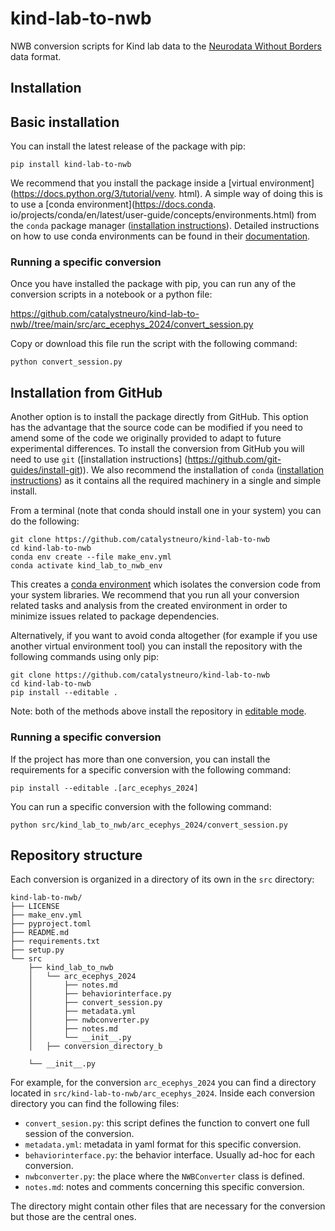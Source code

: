 # kind-lab-to-nwb
NWB conversion scripts for Kind lab data to the
[Neurodata Without Borders](https://nwb-overview.readthedocs.io/) data format.


## Installation
## Basic installation

You can install the latest release of the package with pip:

```
pip install kind-lab-to-nwb
```

We recommend that you install the package inside a [virtual environment](https://docs.python.org/3/tutorial/venv.
html). A simple way of doing this is to use a [conda environment](https://docs.conda.
io/projects/conda/en/latest/user-guide/concepts/environments.html) from the `conda` package manager ([installation
instructions](https://docs.conda.io/en/latest/miniconda.html)). Detailed instructions on how to use conda
environments can be found in their [documentation](https://docs.conda.io/projects/conda/en/latest/user-guide/tasks/manage-environments.html).

### Running a specific conversion
Once you have installed the package with pip, you can run any of the conversion scripts in a notebook or a python file:

https://github.com/catalystneuro/kind-lab-to-nwb//tree/main/src/arc_ecephys_2024/convert_session.py

Copy or download this file run the script with the following command:

```
python convert_session.py
```

## Installation from GitHub
Another option is to install the package directly from GitHub. This option has the advantage that the source code
can be modified if you need to amend some of the code we originally provided to adapt to future experimental
differences. To install the conversion from GitHub you will need to use `git` ([installation instructions] (https://github.com/git-guides/install-git)).
We also recommend the installation of `conda` ([installation instructions](https://docs.conda.io/en/latest/miniconda.html)) as it contains all the required
machinery in a single and simple install.

From a terminal (note that conda should install one in your system) you can do the following:

```
git clone https://github.com/catalystneuro/kind-lab-to-nwb
cd kind-lab-to-nwb
conda env create --file make_env.yml
conda activate kind_lab_to_nwb_env
```

This creates a [conda environment](https://docs.conda.io/projects/conda/en/latest/user-guide/concepts/environments.html) which isolates the conversion code from your system libraries.  We recommend that you run all your conversion related tasks and analysis from the created environment in order to minimize issues related to package dependencies.

Alternatively, if you want to avoid conda altogether (for example if you use another virtual environment tool) you
can install the repository with the following commands using only pip:

```
git clone https://github.com/catalystneuro/kind-lab-to-nwb
cd kind-lab-to-nwb
pip install --editable .
```

Note:
both of the methods above install the repository in [editable mode](https://pip.pypa.io/en/stable/cli/pip_install/#editable-installs).

### Running a specific conversion
If the project has more than one conversion, you can install the requirements for a specific conversion with the following command:
```
pip install --editable .[arc_ecephys_2024]
```

You can run a specific conversion with the following command:
```
python src/kind_lab_to_nwb/arc_ecephys_2024/convert_session.py
```

## Repository structure
Each conversion is organized in a directory of its own in the `src` directory:

    kind-lab-to-nwb/
    ├── LICENSE
    ├── make_env.yml
    ├── pyproject.toml
    ├── README.md
    ├── requirements.txt
    ├── setup.py
    └── src
        ├── kind_lab_to_nwb
        │   └── arc_ecephys_2024
        │       ├── notes.md
        │       ├── behaviorinterface.py
        │       ├── convert_session.py
        │       ├── metadata.yml
        │       ├── nwbconverter.py
        │       ├── notes.md
        │       └── __init__.py
        │   ├── conversion_directory_b

        └── __init__.py

For example, for the conversion `arc_ecephys_2024` you can find a directory located in `src/kind-lab-to-nwb/arc_ecephys_2024`.
Inside each conversion directory you can find the following files:


* `convert_sesion.py`: this script defines the function to convert one full session of the conversion.
* `metadata.yml`: metadata in yaml format for this specific conversion.
* `behaviorinterface.py`: the behavior interface. Usually ad-hoc for each conversion.
* `nwbconverter.py`: the place where the `NWBConverter` class is defined.
* `notes.md`: notes and comments concerning this specific conversion.

The directory might contain other files that are necessary for the conversion but those are the central ones.
